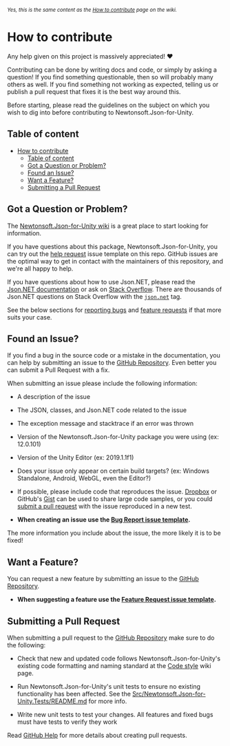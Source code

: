 <sup>_Yes, this is the same content as the [How to contribute][wiki-contributing] page on the wiki._</sup>

# How to contribute
Any help given on this project is massively appreciated! ❤

Contributing can be done by writing docs and code, or simply by asking a
question! If you find something questionable, then so will probably many others
as well. If you find something not working as expected, telling us or publish a
pull request that fixes it is the best way around this.

Before starting, please read the guidelines on the subject on which you wish to
dig into before contributing to Newtonsoft.Json-for-Unity.

## Table of content

- [How to contribute](#how-to-contribute)
  - [Table of content](#table-of-content)
  - [Got a Question or Problem?](#got-a-question-or-problem)
  - [Found an Issue?](#found-an-issue)
  - [Want a Feature?](#want-a-feature)
  - [Submitting a Pull Request](#submitting-a-pull-request)

## Got a Question or Problem?

The [Newtonsoft.Json-for-Unity wiki][wiki] is a great place to start looking for
information.

If you have questions about this package, Newtonsoft.Json-for-Unity, you can
try out the [help request][github-help-request] issue template on this repo.
GitHub issues are the optimal way to get in contact with the maintainers of this
repository, and we're all happy to help.

If you have questions about how to use Json.NET, please read the
[Json.NET documentation][documentation] or ask on
[Stack Overflow][stackoverflow]. There are thousands of Json.NET questions on
Stack Overflow with the [`json.net`][stackoverflow] tag.

See the below sections for [reporting bugs](#found-an-issue) and
[feature requests](#want-a-feature) if that more suits your case.

## Found an Issue?

If you find a bug in the source code or a mistake in the documentation, you can
help by submitting an issue to the [GitHub Repository][github]. Even better you
can submit a Pull Request with a fix.

When submitting an issue please include the following information:

- A description of the issue

- The JSON, classes, and Json.NET code related to the issue

- The exception message and stacktrace if an error was thrown

- Version of the Newtonsoft.Json-for-Unity package you were using (ex: 12.0.101)

- Version of the Unity Editor (ex: 2019.1.1f1)

- Does your issue only appear on certain build targets? (ex: Windows Standalone,
  Android, WebGL, even the Editor?)

- If possible, please include code that reproduces the issue. [Dropbox][dropbox]
  or GitHub's [Gist][gist] can be used to share large code samples, or you could
  [submit a pull request](#submitting-a-pull-request) with the issue reproduced
  in a new test.

- **When creating an issue use the
  [Bug Report issue template][github-bug-report].**

The more information you include about the issue, the more likely it is to be
fixed!

## Want a Feature?

You can request a new feature by submitting an issue to the
[GitHub Repository][github].

- **When suggesting a feature use the
  [Feature Request issue template][github-feature-request].**

## Submitting a Pull Request

When submitting a pull request to the [GitHub Repository][github] make sure to
do the following:

- Check that new and updated code follows Newtonsoft.Json-for-Unity's existing
  code formatting and naming standard at the [Code style][wiki-codestyle] wiki
  page.

- Run Newtonsoft.Json-for-Unity's unit tests to ensure no existing functionality
  has been affected. See the
  [Src/Newtonsoft.Json-for-Unity.Tests/README.md][github-tests-docs] for more
  info.

- Write new unit tests to test your changes. All features and fixed bugs must
  have tests to verify they work

Read [GitHub Help][pullrequesthelp] for more details about creating pull
requests.

[github]: https://github.com/jilleJr/Newtonsoft.Json-for-Unity
[github-bug-report]: https://github.com/jilleJr/Newtonsoft.Json-for-Unity/issues/new?assignees=&labels=bug&template=bug_report.md&title=Bug%3A+
[github-feature-request]: https://github.com/jilleJr/Newtonsoft.Json-for-Unity/issues/new?assignees=&labels=enhancement&template=feature_request.md&title=Suggestion%3A+
[github-help-request]: https://github.com/jilleJr/Newtonsoft.Json-for-Unity/issues/new?assignees=&labels=&template=not-working-as-expected.md&title=Help%3A+
[github-tests-docs]: https://github.com/jilleJr/Newtonsoft.Json-for-Unity/blob/master/Src/Newtonsoft.Json-for-Unity.Tests/README.md
[wiki]: https://github.com/jilleJr/Newtonsoft.Json-for-Unity/wiki
[wiki-codestyle]: https://github.com/jilleJr/Newtonsoft.Json-for-Unity/wiki/Code-style
[wiki-contributing]: https://github.com/jilleJr/Newtonsoft.Json-for-Unity/wiki/How-to-contribute
[documentation]: https://www.newtonsoft.com/json/help
[stackoverflow]: https://stackoverflow.com/questions/tagged/json.net
[dropbox]: https://www.dropbox.com
[gist]: https://gist.github.com
[pullrequesthelp]: https://help.github.com/articles/using-pull-requests
